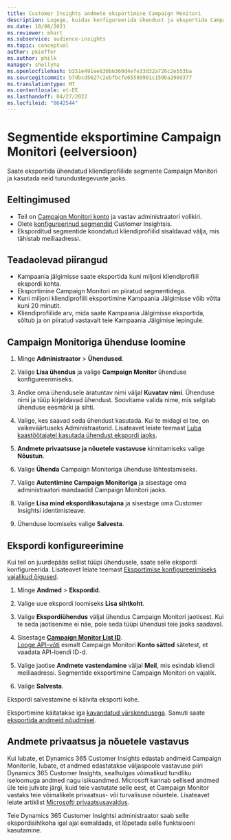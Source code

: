 ```yaml
---
title: Customer Insights andmete eksportimine Campaign Monitori
description: Lugege, kuidas konfigureerida ühendust ja eksportida Campaign Monitori.
ms.date: 10/08/2021
ms.reviewer: mhart
ms.subservice: audience-insights
ms.topic: conceptual
author: pkieffer
ms.author: philk
manager: shellyha
ms.openlocfilehash: b351e491ee830b6360d4efe33d32a726c2e553ba
ms.sourcegitcommit: b7dbcd5627c2ebfbcfe65589991c159ba290d377
ms.translationtype: MT
ms.contentlocale: et-EE
ms.lasthandoff: 04/27/2022
ms.locfileid: "8642544"
---
```

# <a name="export-segments-to-campaign-monitor-preview"></a>Segmentide eksportimine Campaign Monitori (eelversioon)

Saate eksportida ühendatud kliendiprofiilide segmente Campaign Monitori ja kasutada neid turundustegevuste jaoks.

## <a name="prerequisites"></a>Eeltingimused

-   Teil on [Campaign Monitori konto](https://www.campaignmonitor.com/) ja vastav administraatori volikiri.
-   Olete [konfigureerinud segmendid](segments.md) Customer Insightsis.
-   Eksporditud segmentide koondatud kliendiprofiilid sisaldavad välja, mis tähistab meiliaadressi.

## <a name="known-limitations"></a>Teadaolevad piirangud

- Kampaania jälgimisse saate eksportida kuni miljoni kliendiprofiili ekspordi kohta.
- Eksportimine Campaign Monitori on piiratud segmentidega.
- Kuni miljoni kliendiprofiili eksportimine Kampaania Jälgimisse võib võtta kuni 20 minutit. 
- Kliendiprofiilide arv, mida saate Kampaania Jälgimisse eksportida, sõltub ja on piiratud vastavalt teie Kampaania Jälgimise lepingule.

## <a name="set-up-connection-to-campaign-monitor"></a>Campaign Monitoriga ühenduse loomine

1. Minge **Administraator** > **Ühendused**.

1. Valige **Lisa ühendus** ja valige **Campaign Monitor** ühenduse konfigureerimiseks.

1. Andke oma ühendusele äratuntav nimi väljal **Kuvatav nimi**. Ühenduse nimi ja tüüp kirjeldavad ühendust. Soovitame valida nime, mis selgitab ühenduse eesmärki ja sihti.

1. Valige, kes saavad seda ühendust kasutada. Kui te midagi ei tee, on vaikeväärtuseks Administraatorid. Lisateavet leiate teemast [Luba kaastöötajatel kasutada ühendust ekspordi jaoks](connections.md#allow-contributors-to-use-a-connection-for-exports).

1. **Andmete privaatsuse ja nõuetele vastavuse** kinnitamiseks valige **Nõustun**.

1. Valige **Ühenda** Campaign Monitoriga ühenduse lähtestamiseks.

1. Valige **Autentimine Campaign Monitoriga** ja sisestage oma administraatori mandaadid Campaign Monitori jaoks.

1. Valige **Lisa mind ekspordikasutajana** ja sisestage oma Customer Insightsi identimisteave.

1. Ühenduse loomiseks valige **Salvesta**.

## <a name="configure-an-export"></a>Ekspordi konfigureerimine

Kui teil on juurdepääs sellist tüüpi ühendusele, saate selle ekspordi konfigureerida. Lisateavet leiate teemast [Eksportimise konfigureerimiseks vajalikud õigused](export-destinations.md#set-up-a-new-export).

1. Minge **Andmed** > **Ekspordid**.

1. Valige uue ekspordi loomiseks **Lisa sihtkoht**.

1. Valige **Ekspordiühendus** väljal ühendus Campaign Monitori jaotisest. Kui te seda jaotisenime ei näe, pole seda tüüpi ühendusi teie jaoks saadaval.

1. Sisestage [**Campaign Monitor List ID**](https://www.campaignmonitor.com/api/getting-started/#your-list-id).    
   [Looge API-võti](https://www.campaignmonitor.com/api/getting-started/) esmalt Campaign Monitori **Konto sätted** sätetest, et vaadata API-loendi ID-d.  

1. Valige jaotise **Andmete vastendamine** väljal **Meil**, mis esindab kliendi meiliaadressi. Segmentide eksportimine Campaign Monitori on vajalik.

1. Valige **Salvesta**.

Ekspordi salvestamine ei käivita eksporti kohe.

Eksportimine käitatakse iga [kavandatud värskendusega](system.md#schedule-tab). Samuti saate [eksportida andmeid nõudmisel](export-destinations.md#run-exports-on-demand). 


## <a name="data-privacy-and-compliance"></a>Andmete privaatsus ja nõuetele vastavus

Kui lubate, et Dynamics 365 Customer Insights edastab andmeid Campaign Monitorile, lubate, et andmed edastatakse väljaspoole vastavuse piiri Dynamics 365 Customer Insights, sealhulgas võimalikud tundliku iseloomuga andmed nagu isikuandmed. Microsoft kannab sellised andmed üle teie juhiste järgi, kuid teie vastutate selle eest, et Campaign Monitor vastaks teie võimalikele privaatsus- või turvalisuse nõuetele. Lisateavet leiate artiklist [Microsofti privaatsusavaldus](https://go.microsoft.com/fwlink/?linkid=396732).

Teie Dynamics 365 Customer Insightsi administraator saab selle ekspordisihtkoha igal ajal eemaldada, et lõpetada selle funktsiooni kasutamine.
